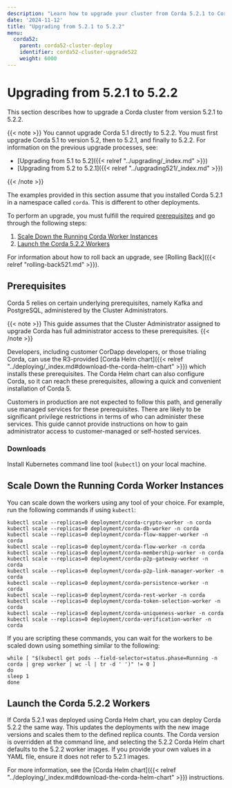 ```yaml
---
description: "Learn how to upgrade your cluster from Corda 5.2.1 to Corda 5.2.2."
date: '2024-11-12'
title: "Upgrading from 5.2.1 to 5.2.2"
menu:
  corda52:
    parent: corda52-cluster-deploy
    identifier: corda52-cluster-upgrade522
    weight: 6000
---
```

# Upgrading from 5.2.1 to 5.2.2

This section describes how to upgrade a Corda cluster from version 5.2.1 to 5.2.2.

{{< note >}}
You cannot upgrade Corda 5.1 directly to 5.2.2. You must first upgrade Corda 5.1 to version 5.2, then to 5.2.1, and finally to 5.2.2. For information on the previous upgrade processes, see:
* [Upgrading from 5.1 to 5.2]({{< relref "../upgrading/_index.md" >}})
* [Upgrading from 5.2 to 5.2.1]({{< relref "../upgrading521/_index.md" >}})

{{< /note >}}

The examples provided in this section assume that you installed Corda 5.2.1 in a namespace called `corda`. This is different to other deployments.

To perform an upgrade, you must fulfill the required [prerequisites](#prerequisites) and go through the following steps:

1. [Scale Down the Running Corda Worker Instances](#scale-down-the-running-corda-worker-instances)
2. [Launch the Corda 5.2.2 Workers](#launch-the-corda-522-workers)

For information about how to roll back an upgrade, see [Rolling Back]({{< relref "rolling-back521.md" >}}).

## Prerequisites

Corda 5 relies on certain underlying prerequisites, namely Kafka and PostgreSQL, administered by the Cluster Administrators.

{{< note >}}
This guide assumes that the Cluster Administrator assigned to upgrade Corda has full administrator access to these prerequisites.
{{< /note >}}

Developers, including customer CorDapp developers, or those trialing Corda, can use the R3-provided [Corda Helm chart]({{< relref "../deploying/_index.md#download-the-corda-helm-chart" >}}) which installs these prerequisites. The Corda Helm chart can also configure Corda, so it can reach these prerequisites, allowing a quick and convenient installation of Corda 5.

Customers in production are not expected to follow this path, and generally use managed services for these prerequisites. There are likely to be significant privilege restrictions in terms of who can administer these services. This guide cannot provide instructions on how to gain administrator access to customer-managed or self-hosted services.

### Downloads

Install Kubernetes command line tool (`kubectl`) on your local machine.

## Scale Down the Running Corda Worker Instances

You can scale down the workers using any tool of your choice. For example, run the following commands if using `kubectl`:

```
kubectl scale --replicas=0 deployment/corda-crypto-worker -n corda
kubectl scale --replicas=0 deployment/corda-db-worker -n corda
kubectl scale --replicas=0 deployment/corda-flow-mapper-worker -n corda
kubectl scale --replicas=0 deployment/corda-flow-worker -n corda
kubectl scale --replicas=0 deployment/corda-membership-worker -n corda
kubectl scale --replicas=0 deployment/corda-p2p-gateway-worker -n corda
kubectl scale --replicas=0 deployment/corda-p2p-link-manager-worker -n corda
kubectl scale --replicas=0 deployment/corda-persistence-worker -n corda
kubectl scale --replicas=0 deployment/corda-rest-worker -n corda
kubectl scale --replicas=0 deployment/corda-token-selection-worker -n corda
kubectl scale --replicas=0 deployment/corda-uniqueness-worker -n corda
kubectl scale --replicas=0 deployment/corda-verification-worker -n corda
```

If you are scripting these commands, you can wait for the workers to be scaled down using something similar to the following:

```
while [ "$(kubectl get pods --field-selector=status.phase=Running -n corda | grep worker | wc -l | tr -d ' ')" != 0 ]
do
sleep 1
done
```

## Launch the Corda 5.2.2 Workers

If Corda 5.2.1 was deployed using Corda Helm chart, you can deploy Corda 5.2.2 the same way. This updates the deployments with the new image versions and scales them to the defined replica counts. The Corda version is overridden at the command line, and selecting the 5.2.2 Corda Helm chart defaults to the 5.2.2 worker images. If you provide your own values in a YAML file, ensure it does not refer to 5.2.1 images.

For more information, see the [Corda Helm chart]({{< relref "../deploying/_index.md#download-the-corda-helm-chart" >}}) instructions.
